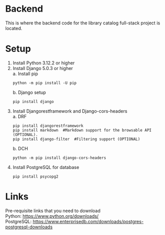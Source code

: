# Backend
This is where the backend code for the library catalog full-stack project is located.

# Setup
1. Install Python 3.12.2 or higher
2. Install Django 5.0.3 or higher  
   a. Install pip
   ```
   python -m pip install -U pip
   ```
   b. Django setup
   ```
   pip install django
   ```
4. Install Djangorestframework and Django-cors-headers  
   a. DRF
   ```
   pip install djangorestframework
   pip install markdown  #Markdown support for the browsable API (OPTIONAL).
   pip install django-filter  #Filtering support (OPTIONAL)
   ```
   b. DCH
   ```
   python -m pip install django-cors-headers
   ```
6. Install PostgreSQL for database
   ```
   pip install psycopg2
   ```

# Links
Pre-requisite links that you need to download  
Python: <https://www.python.org/downloads/>  
PostgreSQL: <https://www.enterprisedb.com/downloads/postgres-postgresql-downloads>

